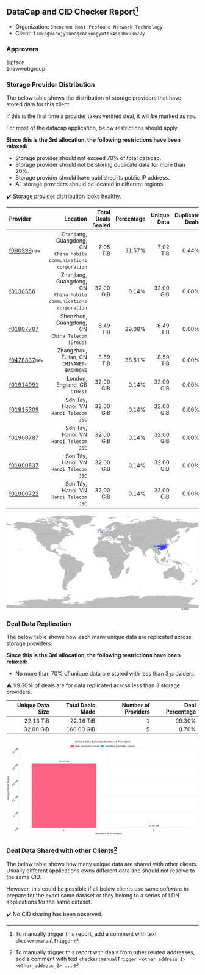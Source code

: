 ## DataCap and CID Checker Report[^1]
 - Organization: `Shenzhen Most Profound Network Technology`
 - Client: `f1xxsgv4rojysunaqenekoogyutb54sqbbxukn77y`
### Approvers
`1`ipfscn<br/>`1`newwebgroup

### Storage Provider Distribution
The below table shows the distribution of storage providers that have stored data for this client.

If this is the first time a provider takes verified deal, it will be marked as `new`.

For most of the datacap application, below restrictions should apply.

**Since this is the 3rd allocation, the following restrictions have been relaxed:**
 - Storage provider should not exceed 70% of total datacap.
 - Storage provider should not be storing duplicate data for more than 20%.
 - Storage provider should have published its public IP address.
 - All storage providers should be located in different regions.

✔️ Storage provider distribution looks healthy.

| Provider                                                  |                                                               Location | Total Deals Sealed | Percentage | Unique Data | Duplicate Deals |
| :-------------------------------------------------------- | ---------------------------------------------------------------------: | -----------------: | ---------: | ----------: | --------------: |
| [f090999](https://filfox.info/en/address/f090999)`new`    | Zhanjiang, Guangdong, CN<br/>`China Mobile communications corporation` |           7.05 TiB |     31.57% |    7.02 TiB |           0.44% |
| [f0130556](https://filfox.info/en/address/f0130556)       | Zhanjiang, Guangdong, CN<br/>`China Mobile communications corporation` |          32.00 GiB |      0.14% |   32.00 GiB |           0.00% |
| [f01807707](https://filfox.info/en/address/f01807707)     |                    Shenzhen, Guangdong, CN<br/>`China Telecom (Group)` |           6.49 TiB |     29.08% |    6.49 TiB |           0.00% |
| [f0478837](https://filfox.info/en/address/f0478837)`new`  |                          Zhangzhou, Fujian, CN<br/>`CHINANET-BACKBONE` |           8.59 TiB |     38.51% |    8.59 TiB |           0.00% |
| [f01914991](https://filfox.info/en/address/f01914991)     |                                       London, England, GB<br/>`GTHost` |          32.00 GiB |      0.14% |   32.00 GiB |           0.00% |
| [f01915309](https://filfox.info/en/address/f01915309)     |                             Sơn Tây, Hanoi, VN<br/>`Hanoi Telecom JSC` |          32.00 GiB |      0.14% |   32.00 GiB |           0.00% |
| [f01900787](https://filfox.info/en/address/f01900787)     |                             Sơn Tây, Hanoi, VN<br/>`Hanoi Telecom JSC` |          32.00 GiB |      0.14% |   32.00 GiB |           0.00% |
| [f01900537](https://filfox.info/en/address/f01900537)     |                             Sơn Tây, Hanoi, VN<br/>`Hanoi Telecom JSC` |          32.00 GiB |      0.14% |   32.00 GiB |           0.00% |
| [f01900722](https://filfox.info/en/address/f01900722)     |                             Sơn Tây, Hanoi, VN<br/>`Hanoi Telecom JSC` |          32.00 GiB |      0.14% |   32.00 GiB |           0.00% |

<img src="https://raw.githubusercontent.com/data-preservation-programs/filplus-checker-assets/main/filecoin-project/filecoin-plus-large-datasets/issues/1025/1680367287569.png"/>

### Deal Data Replication
The below table shows how each many unique data are replicated across storage providers.


**Since this is the 3rd allocation, the following restrictions have been relaxed:**
- No more than 70% of unique data are stored with less than 3 providers.

⚠️ 99.30% of deals are for data replicated across less than 3 storage providers.

| Unique Data Size | Total Deals Made | Number of Providers | Deal Percentage |
| ---------------: | ---------------: | ------------------: | --------------: |
|        22.13 TiB |        22.16 TiB |                   1 |          99.30% |
|        32.00 GiB |       160.00 GiB |                   5 |           0.70% |

<img src="https://raw.githubusercontent.com/data-preservation-programs/filplus-checker-assets/main/filecoin-project/filecoin-plus-large-datasets/issues/1025/1680367289926.png"/>

### Deal Data Shared with other Clients[^3]
The below table shows how many unique data are shared with other clients.
Usually different applications owns different data and should not resolve to the same CID.

However, this could be possible if all below clients use same software to prepare for the exact same dataset or they belong to a series of LDN applications for the same dataset.

✔️ No CID sharing has been observed.

[^1]: To manually trigger this report, add a comment with text `checker:manualTrigger`

[^2]: Deals from those addresses are combined into this report as they are specified with `checker:manualTrigger`

[^3]: To manually trigger this report with deals from other related addresses, add a comment with text `checker:manualTrigger <other_address_1> <other_address_2> ...`
